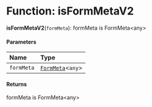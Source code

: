 # Function: isFormMetaV2

**isFormMetaV2**(`formMeta`): formMeta is FormMeta\<any>

#### Parameters

| Name | Type |
| :------ | :------ |
| `formMeta` | [`FormMeta`](/en/auto-docs/fixed-layout-editor/interfaces/FormMeta.md)<`any`> | `IFormMeta` |

#### Returns

formMeta is FormMeta\<any>

